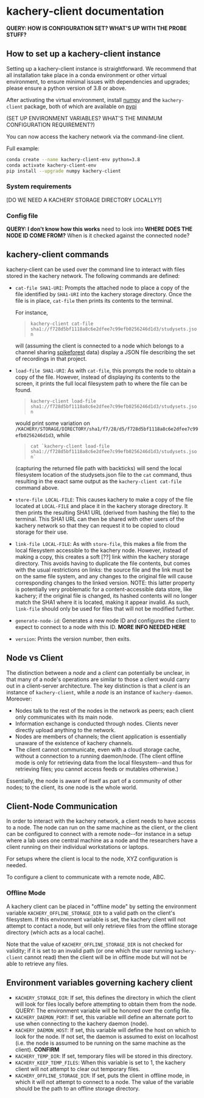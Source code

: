 # kachery-client documentation

**QUERY: HOW IS CONFIGURATION SET? WHAT'S UP WITH THE PROBE STUFF?**

## How to set up a kachery-client instance

Setting up a kachery-client instance is straightforward. We recommend that
all installation take place in a conda environment or other virtual environment,
to ensure minimal issues with dependencies and upgrades; please ensure a python
version of 3.8 or above.

After activating the virtual environment, install [numpy](https://numpy.org/)
and the `kachery-client` package, both of which are available on
[pypi](https://pypi.org/)

(SET UP ENVIRONMENT VARIABLES? WHAT'S THE MINIMUM CONFIGURATION REQUIREMENT?)

You can now access the kachery network via the command-line client.

Full example:

```bash
conda create --name kachery-client-env python=3.8
conda activate kachery-client-env
pip install --upgrade numpy kachery-client
```

### System requirements

[DO WE NEED A KACHERY STORAGE DIRECTORY LOCALLY?]

### Config file

**QUERY: I don't know how this works** need to look into
**WHERE DOES THE NODE ID COME FROM?** When is it checked against the connected node?

## kachery-client commands

kachery-client can be used over the command line to interact with
files stored in the kachery network. The following commands are
defined:

* `cat-file SHA1-URI`: Prompts the attached node to place a copy of the file identified by
`SHA1-URI` into the kachery storage directory. Once the file is in place, `cat-file` then
prints its contents to the terminal.

  For instance,

  > `kachery-client cat-file sha1://f728d5bf1118a8c6e2dfee7c99efb0256246d1d3/studysets.json`
  
  will (assuming the client is connected to a node which belongs to a channel sharing
[spikeforest](https://spikeforest.flatironinstitute.org) data) display a JSON file describing the
set of recordings in that project.

* `load-file SHA1-URI`: As with `cat-file`, this prompts the node to obtain a copy of the file. However,
instead of displaying its contents to the screen, it prints the full local filesystem path to
where the file can be found.
  
  > `kachery-client load-file sha1://f728d5bf1118a8c6e2dfee7c99efb0256246d1d3/studysets.json`
  
  would print some variation on
`/KACHERY/STORAGE/DIRECTORY/sha1/f7/28/d5/f728d5bf1118a8c6e2dfee7c99efb0256246d1d3`, while

  > ``cat `kachery-client load-file sha1://f728d5bf1118a8c6e2dfee7c99efb0256246d1d3/studysets.json` ``

  (capturing the returned file path with backticks) will send the local filesystem location of the
studysets.json file to the `cat` command, thus resulting in the exact same output as the
`kachery-client cat-file` command above.
* `store-file LOCAL-FILE`: This causes kachery to make a copy of the file located at `LOCAL-FILE`
and place it in the kachery storage directory. It then prints the resulting SHA1 URL (derived from
hashing the file) to the terminal. This SHA1 URL can then be shared with other users of the kachery network
so that they can request it to be copied to cloud storage for their use.
* `link-file LOCAL-FILE`: As with `store-file`, this makes a file from the local filesystem accessible
to the kachery node. However, instead of making a copy, this creates a soft [??] link within the
kachery storage directory. This avoids having to duplicate the file contents, but comes with the usual
restrictions on links: the source file and the link must be on the same file system, and any changes to
the original file will cause corresponding changes to the linked version. NOTE: this latter property
is potentially very problematic for a content-accessible data store, like kachery; if the original
file is changed, its hashed contents will no longer match the SHA1 where it is located, making it
appear invalid. As such, `link-file` should only be used for files that will not be modified further.
* `generate-node-id`: Generates a new node ID and configures the client to expect to connect
to a node with this ID. **MORE INFO NEEDED HERE**
* `version`: Prints the version number, then exits.

## Node vs Client

The distinction between a *node* and a *client* can
potentially be unclear, in that many of a node's
operations are similar to those a client would carry
out in a client-server architecture. The key distinction
is that a *client* is an instance of `kachery-client`,
while a *node* is an instance of `kachery-daemon`. Moreover:

* Nodes talk to the rest of the nodes in the network as peers;
each client only communicates with its main node.
* Information exchange is conducted through nodes. Clients
never directly upload anything to the network.
* Nodes are members of channels; the client application is
essentially unaware of the existence of kachery channels.
* The client cannot communicate, even with a cloud
storage cache, without a connection to a running daemon/node.
(The client offline mode is only for retrieving data from the
local filesystem--and thus for retrieving files; you cannot
access feeds or mutables otherwise.)

Essentially, the node is aware of itself as part of a community
of other nodes; to the client, its one node is the whole world.

## Client-Node Communication

In order to interact with the kachery network, a client
needs to have access to a node. The node can run on the
same machine as the client, or the client can be configured
to connect with a remote node--for instance in a setup where
a lab uses one central machine as a node and the researchers
have a client running on their individual workstations or
laptops.

For setups where the client is local to the node, XYZ
configuration is needed.

To configure a client to communicate with a remote node,
ABC.

### Offline Mode

A kachery client can be placed in "offline mode" by setting
the environment variable `KACHERY_OFFLINE_STORAGE_DIR` to
a valid path on the client's filesystem. If this environment
variable is set, the kachery client will not attempt to
contact a node, but will only retrieve files from the
offline storage directory (which acts as a local cache).

Note that the value of `KACHERY_OFFLINE_STORAGE_DIR` is
not checked for validity; if it is set to an invalid
path (or one which the user running `kachery-client`
cannot read) then the client will be in offline mode
but will not be able to retrieve any files.

## Environment variables governing kachery client

* `KACHERY_STORAGE_DIR`: If set, this defines the directory in
which the client will look for files locally before attempting
to obtain them from the node. QUERY: The environment variable
will be honored over the config file.
* `KACHERY_DAEMON_PORT`: If set, this variable will define an
alternate port to use when connecting to the kachery daemon (node).
* `KACHERY_DAEMON_HOST`: If set, this variable will define the
host on which to look for the node. If not set, the daemon
is assumed to exist on localhost (i.e. the node is assumed
to be running on the same machine as the client). **CONFIRM**
* `KACHERY_TEMP_DIR`: If set, temporary files will be stored in
this directory.
* `KACHERY_KEEP_TEMP_FILES`: When this variable is set to 1,
the kachery client will not attempt to clear out temporary files.
* `KACHERY_OFFLINE_STORAGE_DIR`: If set, puts the client in
offline mode, in which it will not attempt to connect to a
node. The value of the variable should be the path to an
offline storage directory.
